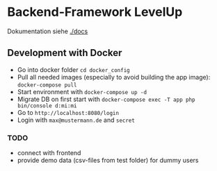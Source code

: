 # Backend-Framework LevelUp

Dokumentation siehe [./docs](./docs)

## Development with Docker

- Go into docker folder `cd docker_config`
- Pull all needed images (especially to avoid building the app image): `docker-compose pull`
- Start environment with `docker-compose up -d`
- Migrate DB on first start with `docker-compose exec -T app php bin/console d:mi:mi`
- Go to `http://localhost:8080/login`
- Login with `max@mustermann.de` and `secret`

### TODO
- connect with frontend
- provide demo data (csv-files from test folder) for dummy users